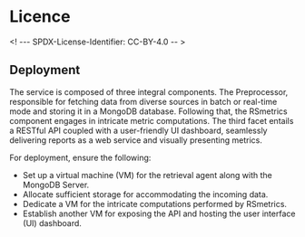 # Licence

<! --- SPDX-License-Identifier: CC-BY-4.0  -- >

## Deployment

The service is composed of three integral components. The Preprocessor, responsible for fetching data from diverse sources in batch or real-time mode and storing it in a MongoDB database. Following that, the RSmetrics component engages in intricate metric computations. The third facet entails a RESTful API coupled with a user-friendly UI dashboard, seamlessly delivering reports as a web service and visually presenting metrics.

For deployment, ensure the following:

* Set up a virtual machine (VM) for the retrieval agent along with the MongoDB Server.
* Allocate sufficient storage for accommodating the incoming data.
* Dedicate a VM for the intricate computations performed by RSmetrics.
* Establish another VM for exposing the API and hosting the user interface (UI) dashboard.

